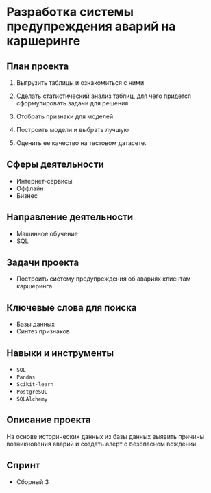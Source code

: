 
# Разработка системы предупреждения аварий на каршеринге

## План проекта
1) Выгрузить таблицы и ознакомиться с ними

2) Сделать статистический анализ таблиц, для чего придется сформулировать задачи для решения

3) Отобрать признаки для моделей

4) Построить модели и выбрать лучшую

5) Оценить ее качество на тестовом датасете.

## Сферы деятельности
- Интернет-сервисы
- Оффлайн
- Бизнес

## Направление деятельности
- Машинное обучение
- SQL

## Задачи проекта
- Построить систему предупреждения об авариях клиентам каршеринга.

## Ключевые слова для поиска
- Базы данных
- Синтез признаков

## Навыки и инструменты
- `SQL`
- `Pandas`
- `Scikit-learn`
- `PostgreSQL`
- `SQLAlchemy`

## Описание проекта
На основе исторических данных из базы данных выявить причины возникновения аварий и создать алерт о безопасном вождении.

## Спринт
- Сборный 3
